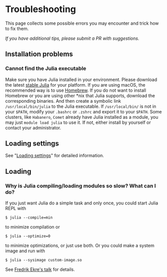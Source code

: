 # Troubleshooting

This page collects some possible errors you may encounter and trick how to fix them.

*If you have additional tips, please submit a PR with suggestions.*

## Installation problems

### Cannot find the Julia executable

Make sure you have Julia installed in your environment. Please download the latest
[stable Julia](https://julialang.org/downloads/) for your platform.
If you are using macOS, the recommended way is to use [Homebrew](https://brew.sh).
If you do not want to install Homebrew or you are using other *nix that Julia supports,
download the corresponding binaries. And then create a symbolic link `/usr/local/bin/julia`
to the Julia executable. If `/usr/local/bin/` is not in your `$PATH`, modify your
`.bashrc` or `.zshrc` and export it to your `$PATH`.
Some clusters, like `Habanero`, `Comet` already have Julia installed as a module, you may
just `module load julia` to use it. If not, either install by yourself or contact your
administrator.

## Loading settings

See
"[Loading settings](https://mineralscloud.github.io/AbInitioSoftwareBase.jl/dev/troubleshooting/#Loading-settings)"
for detailed information.

## Loading

### Why is Julia compiling/loading modules so slow? What can I do?

If you just want Julia do a simple task and only once, you could start Julia REPL with

```shell
$ julia --compile=min
```

to minimize compilation or

```shell
$ julia --optimize=0
```

to minimize optimizations, or just use both. Or you could make a system image
and run with

```shell
$ julia --sysimage custom-image.so
```

See [Fredrik Ekre's talk](https://youtu.be/IuwxE3m0_QQ?t=313) for details.
